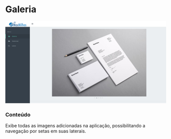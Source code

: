 # Galeria

![Galleria](images/img01.png)

### Conteúdo

Exibe todas as imagens adicionadas na aplicação, possibilitando a navegação por setas em suas laterais.